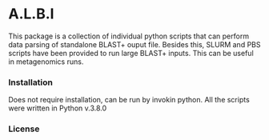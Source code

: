 # A.L.B.I

This package is a collection of individual python scripts that can perform data parsing of standalone BLAST+ ouput file. Besides this, SLURM and PBS scripts have been provided to run large BLAST+ inputs. This can be useful in metagenomics runs.


### Installation

Does not require installation, can be run by invokin python. All the scripts were written in Python v.3.8.0










### License
